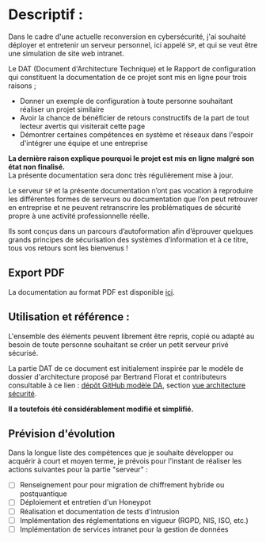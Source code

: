 # Descriptif : 

Dans le cadre d'une actuelle reconversion en cybersécurité, j'ai souhaité déployer et entretenir un serveur personnel, ici appelé `SP`, et qui se veut être une simulation de site web intranet.  

Le DAT (Document d'Architecture Technique) et le Rapport de configuration qui constituent la documentation de ce projet sont mis en ligne pour trois raisons ;  
- Donner un exemple de configuration à toute personne souhaitant réaliser un projet similaire
- Avoir la chance de bénéficier de retours constructifs de la part de tout lecteur avertis qui visiterait cette page
- Démontrer certaines compétences en système et réseaux dans l'espoir d'intégrer une équipe et une entreprise   

**La dernière raison explique pourquoi le projet est mis en ligne malgré son état non finalisé.**    
La présente documentation sera donc très régulièrement mise à jour.

Le serveur `SP` et la présente documentation n’ont pas vocation à reproduire les différentes formes de serveurs ou documentation que l’on peut retrouver en entreprise et ne peuvent retranscrire les problématiques de sécurité propre à une activité professionnelle réelle.  

Ils sont conçus dans un parcours d’autoformation afin d’éprouver quelques grands principes de sécurisation des systèmes d’information et à ce titre, tous vos retours sont les bienvenus !   

## Export PDF  

La documentation au format PDF est disponible [ici](https://tvernet.github.io/Demo_systemes_et_reseaux-DAT_et_Rapport_de_configuration/document.pdf).

## Utilisation et référence : 

L'ensemble des éléments peuvent librement être repris, copié ou adapté au besoin de toute personne souhaitant se créer un petit serveur privé sécurisé.  

La partie DAT de ce document est initialement inspirée par le modèle de dossier d'architecture proposé par Bertrand Florat et contributeurs consultable à ce lien : [dépôt GitHub modèle DA](https://github.com/bflorat/modele-da), section [vue architecture sécurité](https://github.com/bflorat/modele-da/blob/master/vue-architecture-securite.adoc).  

**Il a toutefois été considérablement modifié et simplifié.**  

## Prévision d'évolution 

Dans la longue liste des compétences que je souhaite développer ou acquérir à court et moyen terme, je prévois pour l'instant de réaliser les actions suivantes pour la partie "serveur" : 

* [ ] Renseignement pour pour migration de chiffrement hybride ou postquantique 
* [ ] Déploiement et entretien d'un Honeypot 
* [ ] Réalisation et documentation de tests d'intrusion
* [ ] Implémentation des réglementations en vigueur (RGPD, NIS, ISO, etc.)
* [ ] Implémentation de services intranet pour la gestion de données 
